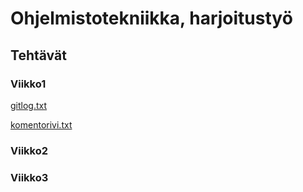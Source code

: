 # Ohjelmistotekniikka, harjoitustyö

## Tehtävät

### Viikko1

[gitlog.txt](https://github.com/elminkki/ot-harjoitustyo/blob/master/laskarit/viikko1/gitlog.txt)

[komentorivi.txt](https://github.com/elminkki/ot-harjoitustyo/blob/master/laskarit/viikko1/komentorivi.txt)


### Viikko2


### Viikko3

